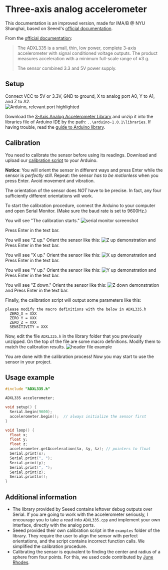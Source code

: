 # Three-axis analog accelerometer
This documentation is an improved version, made for IMA/B @ NYU Shanghai, based on Seeed's [official documentation](https://wiki.seeedstudio.com/Grove-3-Axis_Analog_Accelerometer/). 

From the [official documentation](https://wiki.seeedstudio.com/Grove-3-Axis_Analog_Accelerometer/):  
> The ADXL335 is a small, thin, low power, complete 3-axis accelerometer with signal conditioned voltage outputs. The product measures acceleration with a minimum full-scale range of ±3 g. 
> 
> The sensor combined 3.3 and 5V power supply.  

## Setup
Connect VCC to 5V or 3.3V, GND to ground, X to analog port A0, Y to A1, and Z to A2.  
![Arduino, relevant port highlighted](./ardu.jpg)

Download the [3-Axis Analog Accelerometer Library](https://files.seeedstudio.com/wiki/Grove-3-Axis_Analog_Accelerometer/res/AnalogAccelerometer.zip) and unzip it into the libraries file of Arduino IDE by the path: `..\arduino-1.0.1\libraries`. If having trouble, read the [guide to Arduino library](https://www.arduino.cc/en/guide/libraries).  

## Calibration
You need to calibrate the sensor before using its readings. Download and upload our [calibration script](./Calibration/Calibration.ino) to your Arduino. 

**Notice**: You will orient the sensor in different ways and press Enter while the sensor is *perfectly still*. Repeat: the sensor *has to be motionless* when you press Enter. Avoid movement and vibration. 

The orientation of the sensor does *NOT* have to be precise. In fact, any four sufficiently different orientations will work.  

To start the calibration procedure, connect the Arduino to your computer and open Serial Monitor. (Make sure the baud rate is set to 9600Hz.) 

You will see "The calibration starts." 
![serial monitor screenshot](./serial.png)

Press Enter in the text bar. 

You will see "Z up." Orient the sensor like this: 
![Z up demonstration](./zup.jpg) 
and Press Enter in the text bar. 

You will see "X up." Orient the sensor like this: 
![X up demonstration](./xup.jpg) 
and Press Enter in the text bar. 

You will see "Y up." Orient the sensor like this: 
![Y up demonstration](./yup.jpg) 
and Press Enter in the text bar. 

You will see "Z down." Orient the sensor like this: 
![Z down demonstration](./zdown.jpg) 
and Press Enter in the text bar. 

Finally, the calibration script will output some parameters like this:
```
please modify the macro definitions with the below in ADXL335.h
  ZERO_X = XXX
  ZERO_Y = XXX
  ZERO_Z = XXX
  SENSITIVITY = XXX
```

Now, edit the file `ADXL335.h` in the library folder that you previously unzipped. On the top of the file are some macro definitions. Modify them to match the calibration results. 
![header file example](./head.png)

You are done with the calibration process! Now you may start to use the sensor in your project. 

## Usage example
```cpp
#include "ADXL335.h"

ADXL335 accelerometer;

void setup() {
  Serial.begin(9600);
  accelerometer.begin();  // always initialize the sensor first
}

void loop() {
  float x;
  float y;
  float z;
  accelerometer.getAcceleration(&x, &y, &z); // pointers to float
  Serial.print(x);
  Serial.print(", ");
  Serial.print(y);
  Serial.print(", ");
  Serial.print(z);
  Serial.println();
}
```

## Additional information
* The library provided by Seeed contains leftover debug outputs over Serial. If you are going to work with the accelerometer seriously, I encourage you to take a read into `ADXL335.cpp` and implement your own interface, directly with the analog ports. 
* Seeed provided their own calibration script in the `examples` folder of the library. They require the user to align the sensor with perfect orientations, and the script contains incorrect function calls. We simplified the calibration procedure. 
* Calibrating the sensor is equivalent to finding the center and radius of a sphere from four points. For this, we used code contributed by [June Rhodes](https://stackoverflow.com/a/13601950/8622053). 
